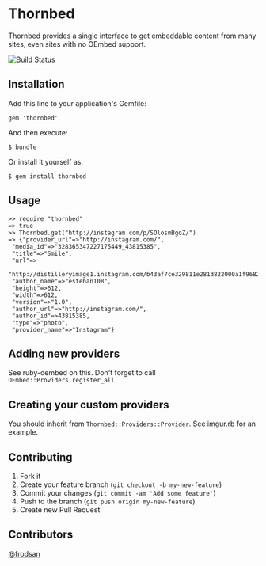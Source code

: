 # Thornbed

Thornbed provides a single interface to get embeddable content from many sites, even sites with no OEmbed support.

[![Build Status](https://travis-ci.org/eka/thornbed.png)](https://travis-ci.org/eka/thornbed)

## Installation

Add this line to your application's Gemfile:

    gem 'thornbed'

And then execute:

    $ bundle

Or install it yourself as:

    $ gem install thornbed

## Usage

    >> require "thornbed"
    => true
    >> Thornbed.get("http://instagram.com/p/SOlosmBgoZ/")
    => {"provider_url"=>"http://instagram.com/",
     "media_id"=>"328365347227175449_43815385",
     "title"=>"Smile",
     "url"=>
      "http://distilleryimage1.instagram.com/b43af7ce329811e281d822000a1f9682_7.jpg",
     "author_name"=>"esteban108",
     "height"=>612,
     "width"=>612,
     "version"=>"1.0",
     "author_url"=>"http://instagram.com/",
     "author_id"=>43815385,
     "type"=>"photo",
     "provider_name"=>"Instagram"}

## Adding new providers

See ruby-oembed on this. Don't forget to call `OEmbed::Providers.register_all`

## Creating your custom providers

You should inherit from `Thornbed::Providers::Provider`. See imgur.rb for an example.

## Contributing

1. Fork it
2. Create your feature branch (`git checkout -b my-new-feature`)
3. Commit your changes (`git commit -am 'Add some feature'`)
4. Push to the branch (`git push origin my-new-feature`)
5. Create new Pull Request


## Contributors

[@frodsan](https://github.com/frodsan)
